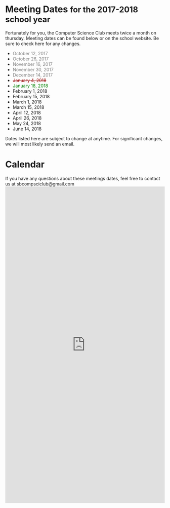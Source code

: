 # Meeting Dates <p style="display: inline; font-size: 25px">for the 2017-2018 school year</p>
Fortunately for you, the Computer Science Club meets twice a month on thursday. Meeting dates can be found below or on the school website. Be sure to check here for any changes.
- <font style="color: gray;">October 12, 2017</font>
- <font style="color: gray;">October 26, 2017</font>
- <font style="color: gray;">November 16, 2017</font>
- <font style="color: gray;">November 30, 2017</font>
- <font style="color: gray;">December 14, 2017</font>
- <font style="color: rgb(150, 0, 0);"><strike>January 4, 2018</strike></font>
- <font style="color: green">January 18, 2018</font>
- February 1, 2018
- February 15, 2018
- March 1, 2018
- March 15, 2018
- April 12, 2018
- April 26, 2018
- May 24, 2018
- June 14, 2018

Dates listed here are subject to change at anytime. For significant changes, we will most likely send an email.

<p></p>

# Calendar
<p>
    <div class="alert alert-warning" role="alert">If you have any questions about these meetings dates, feel free to contact us at sbcompsciclub@gmail.com</div>
    <iframe src="https://calendar.google.com/calendar/embed?showTitle=0&amp;showPrint=0&amp;showTabs=0&amp;showCalendars=0&amp;showTz=0&amp;height=600&amp;wkst=1&amp;bgcolor=%23ffffff&amp;src=sbcompsciclub%40gmail.com&amp;color=%232952A3&amp;ctz=America%2FNew_York" style="border-width: 0; opacity: 0.90;" width="100%" height="1000" frameborder="0" scrolling="no" allowtransparency="true"></iframe>
</p>
